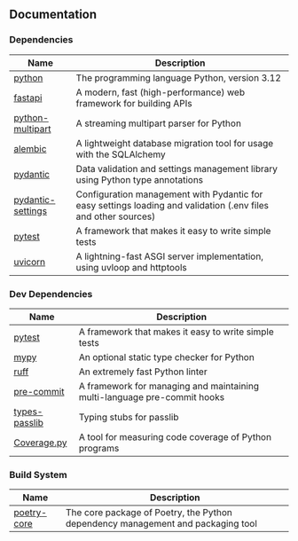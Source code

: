 ## Documentation


### Dependencies

| Name                                                                   | Description                                                                                                    |
| ---------------------------------------------------------------------- | -------------------------------------------------------------------------------------------------------------- |
| [python](https://www.python.org/)                                      | The programming language Python, version 3.12                                                                  |
| [fastapi](https://github.com/tiangolo/fastapi)                         | A modern, fast (high-performance) web framework for building APIs                                              |
| [python-multipart](https://github.com/andrew-d/python-multipart)       | A streaming multipart parser for Python                                                                        |
| [alembic](https://github.com/sqlalchemy/alembic)                       | A lightweight database migration tool for usage with the SQLAlchemy                                            |
| [pydantic](https://github.com/samuelcolvin/pydantic)                   | Data validation and settings management library using Python type annotations                                  |
| [pydantic-settings](https://github.com/samuelcolvin/pydantic-settings) | Configuration management with Pydantic for easy settings loading and validation (.env files and other sources) |
| [pytest](https://github.com/pytest-dev/pytest)                         | A framework that makes it easy to write simple tests                                                           |
| [uvicorn](https://github.com/encode/uvicorn)                           | A lightning-fast ASGI server implementation, using uvloop and httptools                                        |

### Dev Dependencies

| Name                                                   | Description                                                              |
| ------------------------------------------------------ | ------------------------------------------------------------------------ |
| [pytest](https://github.com/pytest-dev/pytest)         | A framework that makes it easy to write simple tests                     |
| [mypy](https://github.com/python/mypy)                 | An optional static type checker for Python                               |
| [ruff](https://github.com/charliermarsh/ruff)          | An extremely fast Python linter                                          |
| [pre-commit](https://github.com/pre-commit/pre-commit) | A framework for managing and maintaining multi-language pre-commit hooks |
| [types-passlib](https://github.com/python/typeshed)    | Typing stubs for passlib                                                 |
| [Coverage.py](https://github.com/nedbat/coveragepy)    | A tool for measuring code coverage of Python programs                    |

### Build System

| Name                                                        | Description                                                                     |
| ----------------------------------------------------------- | ------------------------------------------------------------------------------- |
| [poetry-core](https://github.com/python-poetry/poetry-core) | The core package of Poetry, the Python dependency management and packaging tool |
